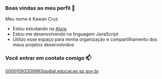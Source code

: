 ### Boas vindas ao meu perfil 👋

Meu nome é Kawan Cruz

- Estou estudando na [Alura](https://www.alura.com.br)
- Estou me desenvolvendo na linguagem JavaScript
- Utilizo esse espaço para minha organização e compartilhamento dos meus projetos desenvolvidos

### Você entrar em contato comigo 📫

00001093209963sp@al.educacao.sp.gov.br
